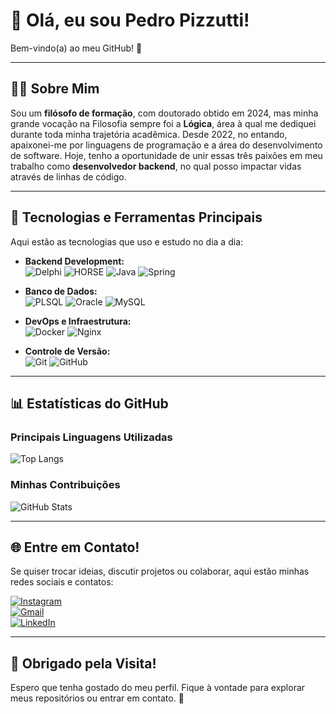 # 👋 Olá, eu sou Pedro Pizzutti!  
Bem-vindo(a) ao meu GitHub! 🚀  

---

## 🧑‍💻 Sobre Mim  
Sou um **filósofo de formação**, com doutorado obtido em 2024, mas minha grande vocação na Filosofia sempre foi a **Lógica**, área à qual me dediquei durante toda minha trajetória acadêmica. Desde 2022, no entando, apaixonei-me por linguagens de programação e a área do desenvolvimento de software. Hoje, tenho a oportunidade de unir essas três paixões em meu trabalho como **desenvolvedor backend**, no qual posso impactar vidas através de linhas de código.

---

## 🚀 Tecnologias e Ferramentas Principais  
Aqui estão as tecnologias que uso e estudo no dia a dia:

- **Backend Development:**  
  ![Delphi](https://img.shields.io/badge/-Delphi-EE1F35?style=for-the-badge&logo=Delphi) ![HORSE](https://img.shields.io/badge/-HORSE-FF4000?logo=delphi&style=for-the-badge) ![Java](https://img.shields.io/badge/java-%23ED8B00.svg?style=for-the-badge&logo=openjdk&logoColor=white) ![Spring](https://img.shields.io/badge/spring-%236DB33F.svg?style=for-the-badge&logo=spring&logoColor=white)  

- **Banco de Dados:**  
  ![PLSQL](https://img.shields.io/badge/-PLSQL-purple?style=for-the-badge&logo=oracle&logoColor=white) ![Oracle](https://img.shields.io/badge/-Oracle-F80000?style=for-the-badge&logo=oracle&logoColor=white) ![MySQL](https://img.shields.io/badge/mysql-%2300f.svg?style=for-the-badge&logo=mysql&logoColor=white)  

- **DevOps e Infraestrutura:**  
  ![Docker](https://img.shields.io/badge/Docker-2496ED?style=for-the-badge&logo=docker&logoColor=white) ![Nginx](https://img.shields.io/badge/Nginx-009639?style=for-the-badge&logo=nginx&logoColor=white)  

- **Controle de Versão:**  
  ![Git](https://img.shields.io/badge/Git-E34F26?style=for-the-badge&logo=git&logoColor=white) ![GitHub](https://img.shields.io/badge/GitHub-100000?style=for-the-badge&logo=github&logoColor=white)  

---

## 📊 Estatísticas do GitHub  
### Principais Linguagens Utilizadas  
![Top Langs](https://github-readme-stats.vercel.app/api/top-langs/?username=PedroPizzutti&layout=compact&langs_count=7&theme=dracula)  

### Minhas Contribuições  
![GitHub Stats](https://github-readme-stats.vercel.app/api?username=PedroPizzutti&show_icons=true&theme=dracula&include_all_commits=true&count_private=true)  

---

## 🌐 Entre em Contato!  
Se quiser trocar ideias, discutir projetos ou colaborar, aqui estão minhas redes sociais e contatos:  

[![Instagram](https://img.shields.io/badge/-Instagram-%23E4405F?style=for-the-badge&logo=instagram&logoColor=white)](https://www.instagram.com/p.pizzutti/)  
[![Gmail](https://img.shields.io/badge/-Gmail-%23333?style=for-the-badge&logo=gmail&logoColor=white)](mailto:pedropizzutti@gmail.com)  
[![LinkedIn](https://img.shields.io/badge/LinkedIn-0077B5?style=for-the-badge&logo=linkedin&logoColor=white)](https://www.linkedin.com/in/pedropizzutti/)  

---

## 🙌 Obrigado pela Visita!  
Espero que tenha gostado do meu perfil. Fique à vontade para explorar meus repositórios ou entrar em contato. 🚀  
